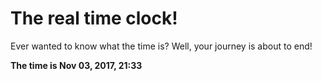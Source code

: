 # The real time clock!

Ever wanted to know what the time is? Well, your journey is about to end!

**The time is Nov 03, 2017, 21:33**